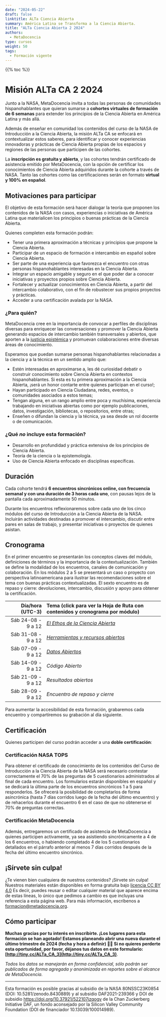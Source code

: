 ```yaml
---
date: "2024-05-22"
draft: false
linktitle: ALTa Ciencia Abierta
summary: América Latina se Transforma a la Ciencia Abierta. 
title: "ALTa Ciencia Abierta 2 2024"
authors:
  - MetaDocencia
type: cursos
weight: 50
tags:
  - Formación vigente
---
```


{{% toc %}}

# Misión ALTa CA 2 2024

Junto a la NASA, MetaDocencia invita a todas las personas de comunidades hispanohablantes que quieran sumarse a **cohortes virtuales de formación de 6 semanas** para extender los principios de la Ciencia Abierta en América Latina y más allá. 

Además de enseñar en comunidad los contenidos del curso de la NASA de Introducción a la Ciencia Abierta, la misión ALTa CA se enfocará en contextualizar estos saberes, para identificar y conocer experiencias innovadoras y prácticas de Ciencia Abierta propias de los espacios y regiones de las personas que participen de las cohortes. 

La **inscripción es gratuita y abierta**, y las cohortes tendrán certificado de asistencia emitido por MetaDocencia, con la opción de certificar los conocimientos de Ciencia Abierta adquiridos durante la cohorte a través de NASA. Tanto las cohortes como las certificaciones serán en formato **virtual y 100% en español**.

## Motivaciones para participar

El objetivo de esta formación será hacer dialogar la teoría que proponen los contenidos de la NASA con casos, experiencias o iniciativas de América Latina que materialicen los principios o buenas prácticas de la Ciencia Abierta. 

Quienes completen esta formación podrán:
- Tener una primera aproximación a técnicas y principios que propone la Ciencia Abierta.
- Participar de un espacio de formación e intercambio en español sobre Ciencia Abierta.
- Ser parte de una experiencia que favorezca el encuentro con otras personas hispanohablantes interesadas en la Ciencia Abierta.
- Integrar un espacio amigable y seguro en el que poder dar a conocer iniciativas y proyectos propios sobre Ciencia Abierta.
- Fortalecer y actualizar conocimientos en Ciencia Abierta, a partir del intercambio colaborativo, con el fin de robustecer sus propios proyectos y prácticas.
- Acceder a una certificación avalada por la NASA.

### ¿Para quién?
MetaDocencia cree en la importancia de convocar a perfiles de disciplinas diversas para enriquecer las conversaciones y promover la Ciencia Abierta generando espacios de intercambio también transversales y abiertos, que aporten a la [justicia epistémica](https://dialnet.unirioja.es/servlet/articulo?codigo=8022184) y promuevan colaboraciones entre diversas áreas de conocimiento.

Esperamos que puedan sumarse personas hispanohablantes relacionadas a la ciencia y a la técnica en un sentido amplio que:

- Estén interesadas en aproximarse a, les dé curiosidad debatir o construir conocimiento sobre Ciencia Abierta en contextos hispanohablantes. Si esta es tu primera aproximación a la Ciencia Abierta, ¡será un honor contarte entre quienes participan en el curso!;
- Hayan participado en Ciencia Ciudadana, redes, eventos, o comunidades asociados a estos temas;
- Tengan alguna, en un rango amplio entre poca y muchísima, experiencia trabajando en  iniciativas abiertas como por ejemplo publicaciones, datos, investigación, bibliotecas, o repositorios, entre otras;
- Enseñen o difundan la ciencia y la técnica, ya sea desde un rol docente o de comunicación.

### ¿Qué *no* incluye esta formación?
- Desarrollo en profundidad y práctica extensiva de los principios de Ciencia Abierta.
- Teoría de la ciencia o la epistemología.
- Uso de Ciencia Abierta enfocado en disciplinas específicas.

## Duración
Cada cohorte tendrá **6 encuentros sincrónicos online, con frecuencia semanal y con una duración de 3 horas cada uno**, con pausas lejos de la pantalla cada aproximadamente 50 minutos.

Durante los encuentros reflexionaremos sobre cada uno de los cinco módulos del curso de Introducción a la Ciencia Abierta de la NASA. Incluirán actividades destinadas a promover el intercambio, discutir entre pares en salas de trabajo, y presentar iniciativas o proyectos de quienes asistan.

## Cronograma
En el primer encuentro se presentarán los conceptos claves del módulo, definiciones de términos y la importancia de la contextualización. También se define la modalidad de los encuentros, canales de comunicación y colaboración. En los módulos 2 a 5 se presentará un caso o proyecto con perspectiva latinoamericana para ilustrar las recomendaciones sobre el tema con buenas prácticas contextualizadas. El sexto encuentro es de repaso y cierre: devoluciones, intercambio, discusión y apoyo para obtener la certificación.

|  Día/hora (UTC-3) | Tema (click para ver la Hoja de Ruta con contenidos y cronograma por módulo) |
| ---:  | :----------- |
|Sáb 24-08 - 9 a 12 | [*El Ethos de la Ciencia Abierta*](https://www.metadocencia.org/alta-ca/modulo_1/) | 
|Sáb 31-08 - 9 a 12 | [*Herramientas y recursos abiertos*](https://www.metadocencia.org/alta-ca/modulo_2/) | 
|Sáb 07-09 - 9 a 12 | [*Datos Abiertos*](https://www.metadocencia.org/alta-ca/modulo_3/) |
|Sáb 14-09 - 9 a 12 | *Código Abierto* |
|Sáb 21-09 - 9 a 12 | *Resultados abiertos* |
|Sáb 28-09 - 9 a 12 | *Encuentro de repaso y cierre* |

Para aumentar la accesibilidad de esta formación, grabaremos cada encuentro y compartiremos su grabación al día siguiente. 

## Certificación
Quienes participen del curso podrán acceder a una **doble certificación**: 

### Certificación NASA TOPS
Para obtener el certificado de conocimiento de los contenidos del Curso de Introducción a la Ciencia Abierta de la NASA será necesario contestar correctamente el 70% de las preguntas de 5 cuestionarios administrados al final de cada encuentro. Los formularios estarán disponibles en español y se dedicará la última parte de los encuentros sincrónicos 1 a 5 para responderlos. Se ofrecerá la posibilidad de completarlos de forma asincrónica (hasta 7 días corridos luego de la fecha del último encuentro) y de rehacerlos durante el encuentro 6 en el caso de que no obtenerse el 70% de preguntas correctas.

### Certificación MetaDocencia
Además, entregaremos un certificado de asistencia de MetaDocencia a quienes participen activamente, ya sea asistiendo sincrónicamente a 4 de los 6 encuentros, o habiendo completado 4 de los 5 cuestionarios detallados en el párrafo anterior al menos 7 días corridos después de la fecha del último encuentro sincrónico.


## ¡Sírvete sin culpa!
¿Te vienen bien cualquiera de nuestros contenidos? ¡Sírvete sin culpa! Nuestros materiales están disponibles en forma gratuita bajo [licencia CC BY 4.0](https://creativecommons.org/licenses/by/4.0/deed.es) Es decir, puedes reusar o editar cualquier material que aparece encima de estas líneas, lo único que pedimos a cambio es que incluyas una referencia a esta página web. Para más información, escríbenos a formacion@metadocencia.org.

## Cómo participar

**Muchas gracias por tu interés en inscribirte. ¡Los lugares para esta formación se han agotado! Estamos planeando abrir una nueva durante el último trimestre de 2024 (fecha y hora a definir) 📅🔜
Si no quieres perderte esta oportunidad, por favor, déjanos tus datos en este formulario: [http://tiny.cc/ALTa_CA_3](http://tiny.cc/ALTa_CA_3)**. 

*Todos los datos se manejarán en forma confidencial, sólo podrán ser publicados de forma agregada y anonimizada en reportes sobre el alcance de MetaDocencia.*

---

Esta formación es posible gracias al subsidio de la NASA 80NSSC23K0854 (DOI: 10.5281/zenodo.8430889) y al subsidio DAF2021-239366 y DOI de subsidio https://doi.org/10.37921/522107izqogv de la Chan Zuckerberg Initiative DAF, un fondo aconsejado por la Silicon Valley Community Foundation (DOI de financiador 10.13039/100014989).
